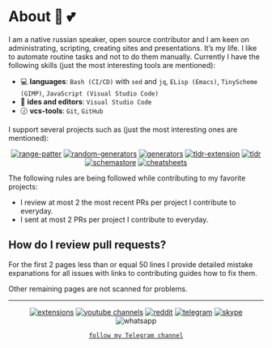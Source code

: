 # About 🎄 💕

I am a native russian speaker, open source contributor and I am
keen on administrating, scripting, creating sites and presentations. It’s my life.
I like to automate routine tasks and not to do them manually. Currently I have the following skills
(just the most interesting tools are mentioned):

- :computer: **languages**: `Bash (CI/CD)` with `sed` and `jq`, `ELisp (Emacs)`, `TinyScheme (GIMP)`, `JavaScript (Visual Studio Code)`
- :memo: **ides and editors**: `Visual Studio Code`
- :clock130: **vcs-tools**: `Git`, `GitHub`

I support several projects such as (just the most interesting ones are mentioned):

<div align="center">

[![range-patter](https://img.shields.io/badge/Better%20Emacs:%20range%20pattern-owner%20%26%20author-8442f5)](https://github.com/emilyseville7cfg-better-emacs/range-pattern)
[![random-generators](https://img.shields.io/badge/Better%20Emacs:%20random%20generators-owner%20%26%20author-8442f5)](https://github.com/emilyseville7cfg-better-emacs/random-generators)
[![generators](https://img.shields.io/badge/Better%20Emacs:%20generators-owner%20%26%20author-8442f5)](https://github.com/emilyseville7cfg-better-emacs/generators)
[![tldr-extension](https://img.shields.io/badge/TlDr:%20emacs%20extension-contributor%20%26%20author-bd8411)](https://github.com/tldr-pages/tldr-emacs-extension/pulls/EmilySeville7cfg)
[![tldr](https://img.shields.io/badge/TlDr:%20Bash%20framework-contributor%20%26%20author-bd8411)](https://github.com/tldr-pages/tldr-bash-framework)
[![schemastore](https://img.shields.io/badge/SchemaStore:%20json%20schemas-contributor-bd8411)](https://github.com/SchemaStore/schemastore/pulls/EmilySeville7cfg) 
[![cheatsheets](https://img.shields.io/badge/cheatsheets:%20pages-contributor-bd8411)](https://github.com/cheat/cheatsheets/pulls/EmilySeville7cfg)

</div>

The following rules are being followed while contributing to my favorite projects:

- I review at most 2 the most recent PRs per project I contribute to everyday.
- I sent at most 2 PRs per project I contribute to everyday.

## How do I review pull requests?

For the first 2 pages less than or equal 50 lines I provide detailed mistake expanations for all issues
with links to contributing guides how to fix them.

Other remaining pages are not scanned for problems.

----

<div align="center">
  
[![extensions](https://img.shields.io/badge/Extensions-orange?logo=readthedocs&logoColor=white)](./extensions.md)
[![youtube channels](https://img.shields.io/badge/Youtube-red?logo=youtube&logoColor=white)](./youtube.md)
[![reddit](https://img.shields.io/badge/Reddit-FF4500?logo=reddit&logoColor=white)](https://www.reddit.com/user/EmilySeville7cfg)
[![telegram](https://img.shields.io/badge/Telegram-blue?logo=telegram&logoColor=white)](https://t.me/emilyseville7cfg)
[![skype](https://img.shields.io/badge/Skype-267aff?logo=skype&logoColor=white)](https://join.skype.com/invite/WMeGcqvpRVeW)
![whatsapp](https://img.shields.io/badge/89242641519-10B418?logo=whatsapp&logoColor=white) 

[`follow my Telegram channel`](https://t.me/emilyseville7cfg_channel)
